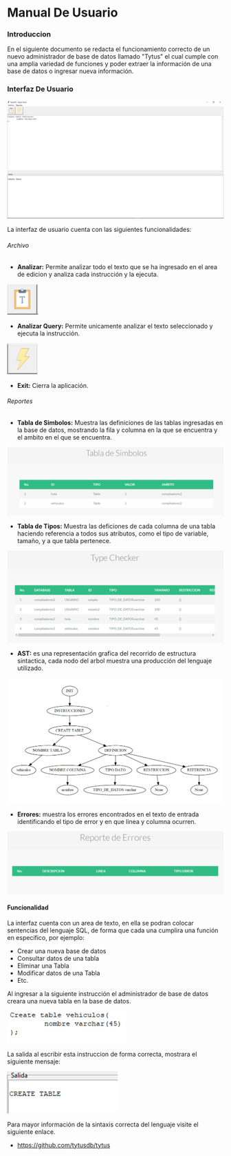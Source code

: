 # Manual De Usuario

### Introduccion

En el siguiente documento se redacta el funcionamiento correcto de un nuevo administrador de base de datos llamado "Tytus" el cual cumple con una amplia variedad de funciones y poder extraer la información de una base de datos o ingresar nueva información.

### Interfaz De Usuario
!["Interfaz de usario"](Images/Interfaz.png)


La interfaz de usuario cuenta con las siguientes funcionalidades:

###### Archivo

- **Analizar:** Permite analizar todo el texto que se ha ingresado en el area de edicion y analiza cada instrucción y la ejecuta. 


!["Analizar"](Images/I1.png)

- **Analizar Query:** Permite unicamente analizar el texto seleccionado y ejecuta la instrucción.

!["Analizar Query"](Images/I2.png)

- **Exit:** Cierra la aplicación.

###### Reportes
- **Tabla de Simbolos:** Muestra las definiciones de las tablas ingresadas en la base de datos, mostrando la fila y columna en la que se encuentra y el ambito en el que se encuentra.

!["Tabla de simbolos"](Images/TabladeSimbolos.png)

- **Tabla de Tipos:** Muestra las deficiones de cada columna de una tabla haciendo referencia a todos sus atributos, como el tipo de variable, tamaño, y a que tabla pertenece.

!["Tabla de tipos"](Images/Typechecker.png)

- **AST:** es una representación grafica del recorrido de estructura sintactica, cada nodo del arbol muestra una producción del lenguaje utilizado.

!["Arbol ast"](Images/Ast.png)

- **Errores:** muestra los errores encontrados en el texto de entrada identificando el tipo de error y en que linea y columna ocurren.

!["Tabla de errores"](Images/Errores.png)

#### Funcionalidad

La interfaz cuenta con un area de texto, en ella se podran colocar sentencias del lenguaje SQL, de forma que cada una cumplira una función en especifico, por ejemplo:

- Crear una nueva base de datos
- Consultar datos de una tabla
- Eliminar una Tabla
- Modificar datos de una Tabla
- Etc.

Al ingresar a la siguiente instrucción el administrador de base de datos creara una nueva tabla en la base de datos.

!["Ejemplo Consulta"](Images/Consulta.png)

La salida al escribir esta instruccion de forma correcta, mostrara el siguiente mensaje:

!["Ejemplo Salida"](Images/Salida.png)

Para mayor información de la sintaxis correcta del lenguaje visite el siguiente enlace.

- https://github.com/tytusdb/tytus 